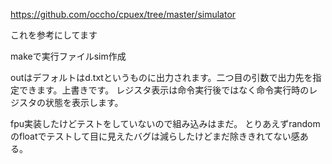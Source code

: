 https://github.com/occho/cpuex/tree/master/simulator

これを参考にしてます

makeで実行ファイルsim作成

outはデフォルトはd.txtというものに出力されます。二つ目の引数で出力先を指定できます。上書きです。
レジスタ表示は命令実行後ではなく命令実行時のレジスタの状態を表示します。

fpu実装したけどテストをしていないので組み込みはまだ。
とりあえずrandomのfloatでテストして目に見えたバグは減らしたけどまだ除ききれてない感ある。
